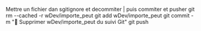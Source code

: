 

Mettre un fichier dan sgitignore et decommiter | puis commiter et pusher 
    git rm --cached -r wDev/importe_peut
    git add wDev/importe_peut
    git commit -m "🔧 Supprimer wDev/importe_peut du suivi Git"
    git push 
